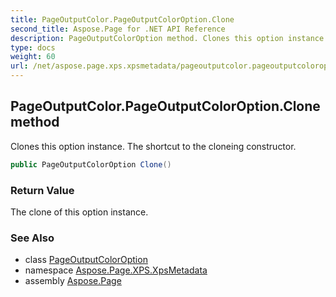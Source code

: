 ```yaml
---
title: PageOutputColor.PageOutputColorOption.Clone
second_title: Aspose.Page for .NET API Reference
description: PageOutputColorOption method. Clones this option instance. The shortcut to the cloneing constructor
type: docs
weight: 60
url: /net/aspose.page.xps.xpsmetadata/pageoutputcolor.pageoutputcoloroption/clone/
---
```

## PageOutputColor.PageOutputColorOption.Clone method

Clones this option instance. The shortcut to the cloneing constructor.

```csharp
public PageOutputColorOption Clone()
```

### Return Value

The clone of this option instance.

### See Also

* class [PageOutputColorOption](../)
* namespace [Aspose.Page.XPS.XpsMetadata](../../pageoutputcolor.pageoutputcoloroption/)
* assembly [Aspose.Page](../../../)


